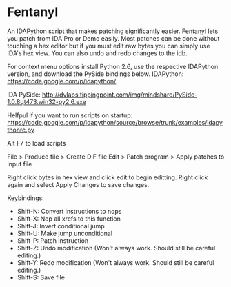 Fentanyl
========

An IDAPython script that makes patching significantly easier. Fentanyl lets you patch from IDA Pro or Demo easily. Most patches can be done without touching a hex editor but if you must edit raw bytes you can simply use IDA's hex view. You can also undo and redo changes to the idb. 

For context menu options install Python 2.6, use the respective IDAPython version, and download the PySide bindings below. 
IDAPython: https://code.google.com/p/idapython/

IDA PySide: http://dvlabs.tippingpoint.com/img/mindshare/PySide-1.0.8qt473.win32-py2.6.exe

Helfpul if you want to run scripts on startup: https://code.google.com/p/idapython/source/browse/trunk/examples/idapythonrc.py

Alt F7 to load scripts

File > Produce file > Create DIF file
Edit > Patch program > Apply patches to input file

Right click bytes in hex view and click edit to begin editting. 
Right click again and select Apply Changes to save changes. 

Keybindings:
 * Shift-N: Convert instructions to nops
 * Shift-X: Nop all xrefs to this function
 * Shift-J: Invert conditional jump
 * Shift-U: Make jump unconditional
 * Shift-P: Patch instruction
 * Shift-Z: Undo modification (Won't always work. Should still be careful editing.)
 * Shift-Y: Redo modification (Won't always work. Should still be careful editing.)
 * Shift-S: Save file
